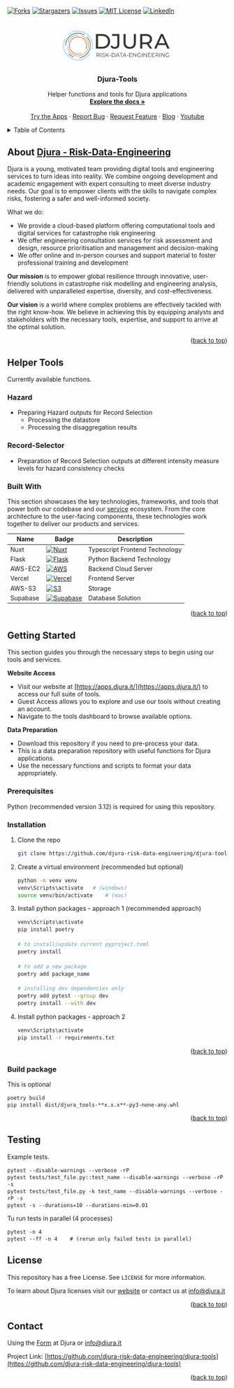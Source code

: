 <a id="readme-top"></a>

<!-- PROJECT SHIELDS -->
<!-- [![Contributors][contributors-shield]][contributors-url] -->
[![Forks][forks-shield]][forks-url]
[![Stargazers][stars-shield]][stars-url]
[![Issues][issues-shield]][issues-url]
[![MIT License][license-shield]][license-url]
[![LinkedIn][linkedin-shield]][linkedin-url]



<!-- PROJECT LOGO -->
<br />
<div align="center">
  <a href="https://www.djura.it" target="_blank" rel="noopener noreferrer">
    <img src="images/djura-logo.png" alt="Logo" width="250" >
  </a>

  <h3 align="center">Djura-Tools</h3>

  <p align="center">
    Helper functions and tools for Djura applications
    <br />
    <a href="https://github.com/djura-risk-data-engineering/djura-tools" target="_blank" rel="noopener noreferrer"><strong>Explore the docs »</strong></a>
    <br />
    <br />
    <a href="https://apps.djura.it/" target="_blank" rel="noopener noreferrer">Try the Apps</a>
    ·
    <a href="https://github.com/djura-risk-data-engineering/djura-tools/issues/new?labels=bug&template=bug-report---.md" target="_blank" rel="noopener noreferrer">Report Bug</a>
    ·
    <a href="https://www.djura.it/get-in-touch" target="_blank" rel="noopener noreferrer">Request Feature</a>
    ·
    <a href="https://www.djura.it/blog" target="_blank" rel="noopener noreferrer">Blog</a>
    ·
    <a href="https://www.youtube.com/@djura-risk-engineering-data/videos" target="_blank" rel="noopener noreferrer">Youtube</a>
  </p>
</div>

<details>
  <summary>Table of Contents</summary>
  <ol>
    <li>
      <a href="#about-the-project">About Djura - Risk-Data-Engineering</a>
      <ul>
        <li><a href="#built-with">Built With</a></li>
      </ul>
    </li>
    <li>
      <a href="#helper-tools">Helper Tools</a>
      <ul>
        <li><a href="#hazard">Hazard</a></li>
        <li><a href="#record-selector">Record-Selector</a></li>
      </ul>
    </li>
    <li>
      <a href="#getting-started">Getting Started</a>
      <ul>
        <li><a href="#prerequisites">Prerequisites</a></li>
        <li><a href="#installation">Installation</a></li>
        <li><a href="#build-package">Build package</a></li>
        <li><a href="#testing">Testing</a></li>
      </ul>
    </li>
    <!-- <li><a href="#roadmap">Roadmap</a></li> -->
    <li><a href="#license">License</a></li>
    <li><a href="#contact">Contact</a></li>
  </ol>
</details>

## About [Djura - Risk-Data-Engineering](https://www.djura.it/)

<!-- [![Djura Screen Shot][product-screenshot]](https://www.djura.it/) -->

Djura is a young, motivated team providing digital tools and engineering services to turn ideas into reality. We combine ongoing development and academic engagement with expert consulting to meet diverse industry needs. Our goal is to empower clients with the skills to navigate complex risks, fostering a safer and well-informed society.


What we do:
* We provide a cloud-based platform offering computational tools and digital services for catastrophe risk engineering
* We offer engineering consultation services for risk assessment and design, resource prioritisation and management and decision-making
* We offer online and in-person courses and support material to foster professional training and development

**Our mission** is to empower global resilience through innovative, user-friendly solutions in catastrophe risk modelling and engineering analysis, delivered with unparalleled expertise, diversity, and cost-effectiveness.

**Our vision** is a world where complex problems are effectively tackled with the right know-how. We believe in achieving this by equipping analysts and stakeholders with the necessary tools, expertise, and support to arrive at the optimal solution.

<p align="right">(<a href="#readme-top">back to top</a>)</p>

## Helper Tools
Currently available functions.

### Hazard
- Preparing Hazard outputs for Record Selection
  - Processing the datastore
  - Processing the disaggregation results

### Record-Selector
- Preparation of Record Selection outputs at different intensity measure levels for hazard consistency checks


### Built With

This section showcases the key technologies, frameworks, and tools that power both our codebase and our [service](https://apps.djura.it) ecosystem. From the core architecture to the user-facing components, these technologies work together to deliver our products and services.

| Name             | Badge                                                                                                                                   | Description                                                                                                                                  |
| ---------------- | --------------------------------------------------------------------------------------------------------------------------------------- | ----------------------------------------------------------------------------------------------------------------------------------------- |
| Nuxt     | [![Nuxt][Nuxt.js]][Nuxt-url]             | Typescript Frontend Technology             |
| Flask     | [![Flask][Flask]][Flask-url]            | Python Backend Technology             |
| AWS-EC2     | [![AWS][AWS]][AWS-url]            | Backend Cloud Server             |
| Vercel     | [![Vercel][Vercel]][Vercel-url]            | Frontend Server             |
| AWS-S3     | [![S3][S3]][S3-url]            | Storage             |
| Supabase     | [![Supabase][Supabase]][Supabase-url]            | Database Solution            |

<p align="right">(<a href="#readme-top">back to top</a>)</p>

## Getting Started

This section guides you through the necessary steps to begin using our tools and services.

**Website Access**

- Visit our website at [https://apps.djura.it/](https://apps.djura.it/) to access our full suite of tools.
- Guest Access allows you to explore and use our tools without creating an account.
- Navigate to the tools dashboard to browse available options.

**Data Preparation**

- Download this repository if you need to pre-process your data.
- This is a data preparation repository with useful functions for Djura applications.
- Use the necessary functions and scripts to format your data appropriately.

### Prerequisites

Python (recommended version 3.12) is required for using this repository. 

### Installation

1. Clone the repo
    ```sh
    git clone https://github.com/djura-risk-data-engineering/djura-tools.git
    ```
3. Create a virtual environment (recommended but optional)
    ```sh
    python -m venv venv
    venv\Scripts\activate   # (windows)
    source venv/bin/activate    # (mac)
    ```
4. Install python packages - approach 1 (recommended approach)
    ```sh
    venv\Scripts\activate
    pip install poetry

    # to install/update current pyproject.toml
    poetry install

    # to add a new package
    poetry add package_name

    # installing dev dependencies only
    poetry add pytest --group dev
    poetry install --with dev
    ```
5. Install python packages - approach 2
    ```sh
    venv\Scripts\activate
    pip install -r requirements.txt
    ```

<p align="right">(<a href="#readme-top">back to top</a>)</p>


### Build package
This is optional

```shell
poetry build
pip install dist/djura_tools-**x.x.x**-py3-none-any.whl
```

<p align="right">(<a href="#readme-top">back to top</a>)</p>

## Testing
Example tests.

```shell
pytest --disable-warnings --verbose -rP
pytest tests/test_file.py::test_name --disable-warnings --verbose -rP -s
pytest tests/test_file.py -k test_name --disable-warnings --verbose -rP -s
pytest -s --durations=10 --durations-min=0.01
```

Tu run tests in parallel (4 processes)
```shell
pytest -n 4
pytest --ff -n 4    # (rerun only failed tests in parallel)
```

## License

This repository has a free License. See `LICENSE` for more information.

To learn about Djura licenses visit our [website](https://www.djura.it/online-platform) or contact us at info@djura.it

<p align="right">(<a href="#readme-top">back to top</a>)</p>


## Contact

Using the [Form](https://www.djura.it/get-in-touch) at Djura or info@djura.it

Project Link: [https://github.com/djura-risk-data-engineering/djura-tools](https://github.com/djura-risk-data-engineering/djura-tools)

<p align="right">(<a href="#readme-top">back to top</a>)</p>


<!-- MARKDOWN LINKS & IMAGES -->
[contributors-shield]: https://img.shields.io/github/contributors/djura-risk-data-engineering/djura-tools.svg?style=for-the-badge
[contributors-url]: https://github.com/djura-risk-data-engineering/djura-tools/graphs/contributors
[forks-shield]: https://img.shields.io/github/forks/djura-risk-data-engineering/djura-tools.svg?style=for-the-badge
[forks-url]: https://github.com/djura-risk-data-engineering/djura-tools/network/members
[stars-shield]: https://img.shields.io/github/stars/djura-risk-data-engineering/djura-tools.svg?style=for-the-badge
[stars-url]: https://github.com/djura-risk-data-engineering/djura-tools/stargazers
[issues-shield]: https://img.shields.io/github/issues/djura-risk-data-engineering/djura-tools.svg?style=for-the-badge
[issues-url]: https://github.com/djura-risk-data-engineering/djura-tools/issues
[license-shield]: https://img.shields.io/github/license/djura-risk-data-engineering/djura-tools.svg?style=for-the-badge
[license-url]: https://github.com/djura-risk-data-engineering/djura-tools/blob/master/LICENSE.txt
[linkedin-shield]: https://img.shields.io/badge/-LinkedIn-black.svg?style=for-the-badge&logo=linkedin&colorB=555
[linkedin-url]: https://www.linkedin.com/company/djura

<!-- [product-screenshot]: temp.png -->
[Nuxt.js]: https://img.shields.io/badge/Nuxt-002E3B?style=for-the-badge&logo=nuxtdotjs&logoColor=#00DC82
[Nuxt-url]: https://nuxt.com/
[Vercel]: https://img.shields.io/badge/vercel-%23000000.svg?style=for-the-badge&logo=vercel&logoColor=white
[Vercel-url]: https://vercel.com/
[Flask]: https://img.shields.io/badge/flask-%23000.svg?style=for-the-badge&logo=flask&logoColor=white
[Flask-url]: https://flask.palletsprojects.com/en/stable/
[AWS]: https://img.shields.io/badge/AWS-%23FF9900.svg?style=for-the-badge&logo=amazon-aws&logoColor=white
[AWS-url]: https://aws.amazon.com/
[S3]: https://img.shields.io/badge/Amazon%20S3-FF9900?style=for-the-badge&logo=amazons3&logoColor=white
[S3-url]: https://aws.amazon.com/
[Supabase]: https://img.shields.io/badge/Supabase-3ECF8E?style=for-the-badge&logo=supabase&logoColor=white
[Supabase-url]: https://supabase.com/
